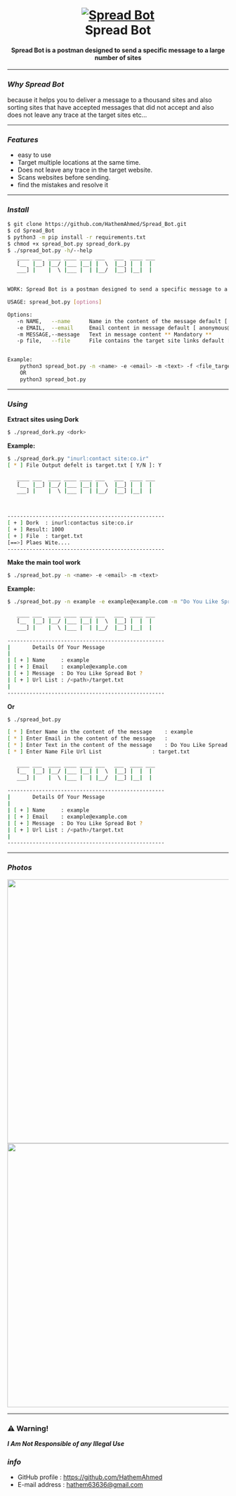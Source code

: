 <h1 align="center">
  <br>
  <a href="https://github.com/HathemAhmed/Spread_Bot"><img src="https://pbs.twimg.com/profile_images/1081178168139173888/gu-s0K9T_200x200.jpg" alt="Spread Bot"></a>
  <br>
  Spread Bot
  <br>
</h1>

<h4 align="center">Spread Bot is a postman designed to send a specific message to a large number of sites</h4>


----------------------------------------------------------------------------------------------------
### _Why Spread Bot_

because it helps you to deliver a message to a thousand sites and also sorting sites that have accepted messages that did not accept and also does not leave any trace at the target sites etc...

----------------------------------------------------------------------------------------------------
###  _Features_

- easy to use
- Target multiple locations at the same time.
- Does not leave any trace in the target website.
- Scans websites before sending.
- find the mistakes and resolve it

----------------------------------------------------------------------------------------------------
###  _Install_

```bash
$ git clone https://github.com/HathemAhmed/Spread_Bot.git
$ cd Spread_Bot
$ python3 -m pip install -r requirements.txt
$ chmod +x spread_bot.py spread_dork.py
$ ./spread_bot.py -h/--help
   ____ ___  ____ ____ ____ ___   ___  ____ ___ 
   [__  |__] |__/ |___ |__| |  \  |__] |  |  |  
   ___] |    |  \ |___ |  | |__/  |__] |__|  |  
                                         

WORK: Spread Bot is a postman designed to send a specific message to a large number of sites

USAGE: spread_bot.py [options]

Options: 
   -n NAME,   --name      Name in the content of the message default [ anonymous ]
   -e EMAIL,  --email     Email content in message default [ anonymous@gmail.com ]
   -m MESSAGE,--message   Text in message content ** Mandatory **
   -p file,   --file      File contains the target site links default [ target.txt ] 


Example:
	python3 spread_bot.py -n <name> -e <email> -m <text> -f <file_targets_list>
	OR
	python3 spread_bot.py
```
----------------------------------------------------------------------------------------------------
### _Using_

**Extract sites using Dork**
```bash
$ ./spread_dork.py <dork>
```
**Example:**
```bash
$ ./spread_dork.py "inurl:contact site:co.ir" 
[ * ] File Output defelt is target.txt [ Y/N ]: Y 

   ____ ___  ____ ____ ____ ___   ___  ____ ___ 
   [__  |__] |__/ |___ |__| |  \  |__] |  |  |  
   ___] |    |  \ |___ |  | |__/  |__] |__|  |  
                                         


--------------------------------------------------
[ + ] Dork  : inurl:contactus site:co.ir
[ + ] Result: 1000
[ + ] File  : target.txt
[==>] Plaes Wite....
--------------------------------------------------
```

**Make the main tool work**

```bash
$ ./spread_bot.py -n <name> -e <email> -m <text>
```

**Example:**
```bash
$ ./spread_bot.py -n example -e example@example.com -m "Do You Like Spread Bot ?" -f target.txt

   ____ ___  ____ ____ ____ ___   ___  ____ ___ 
   [__  |__] |__/ |___ |__| |  \  |__] |  |  |  
   ___] |    |  \ |___ |  | |__/  |__] |__|  |  
                                         
--------------------------------------------------
|		Details Of Your Message
|
| [ + ] Name     : example
| [ + ] Email    : example@example.com
| [ + ] Message  : Do You Like Spread Bot ?
| [ + ] Url List : /<path>/target.txt
|
--------------------------------------------------
```

**Or** 
```bash
$ ./spread_bot.py 

[ * ] Enter Name in the content of the message    : example
[ * ] Enter Email in the content of the message   : 
[ * ] Enter Text in the content of the message    : Do You Like Spread Bot ?
[ * ] Enter Name File Url List 		          : target.txt

   ____ ___  ____ ____ ____ ___   ___  ____ ___ 
   [__  |__] |__/ |___ |__| |  \  |__] |  |  |  
   ___] |    |  \ |___ |  | |__/  |__] |__|  |  
                                         
--------------------------------------------------
|		Details Of Your Message
|
| [ + ] Name     : example
| [ + ] Email    : example@example.com
| [ + ] Message  : Do You Like Spread Bot ?
| [ + ] Url List : /<path>/target.txt
|
--------------------------------------------------
```
----------------------------------------------------------------------------------------------------
### _Photos_

<img src="https://raw.githubusercontent.com/HathemAhmed/Spread_Bot/master/images/2.png" width=600px>
<img src="https://raw.githubusercontent.com/HathemAhmed/Spread_Bot/master/images/3.png" width=600px>

----------------------------------------------------------------------------------------------------

### :warning: Warning!

***I Am Not Responsible of any Illegal Use***


### _info_
- GitHub profile : https://github.com/HathemAhmed
- E-mail address : hathem63636@gmail.com

